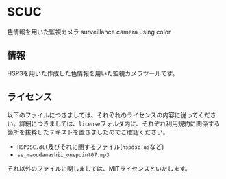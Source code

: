 # SCUC

色情報を用いた監視カメラ
surveillance camera using color

## 情報

HSP3を用いた作成した色情報を用いた監視カメラツールです。

## ライセンス

以下のファイルにつきましては、それぞれのライセンスの内容に従ってください。詳細につきましては、`license`フォルダ内に、それぞれ利用規約に関係する箇所を抜粋したテキストを置きましたのでご確認ください。

- `HSPDSC.dll`及びそれに関するファイル(`hspdsc.as`など)
- `se_maoudamashii_onepoint07.mp3`

それ以外のファイルに関しましては、MITライセンスといたします。

